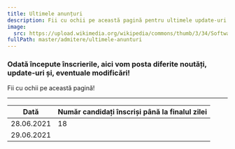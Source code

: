 ```yaml
---
title: Ultimele anunțuri
description: Fii cu ochii pe această pagină pentru ultimele update-uri!
image:
  src: https://upload.wikimedia.org/wikipedia/commons/thumb/3/34/Software-update-urgent.svg/768px-Software-update-urgent.svg.png
fullPath: master/admitere/ultimele-anunturi
---
```

### Odată începute înscrierile, aici vom posta diferite noutăți, update-uri și, eventuale modificări!

Fii cu ochii pe această pagină!

- - -

| Dată       | Număr candidați înscriși până la finalul zilei |
| ---------- | ---------------------------------------------- |
| 28.06.2021 | 18                                             |
| 29.06.2021 |                                                |